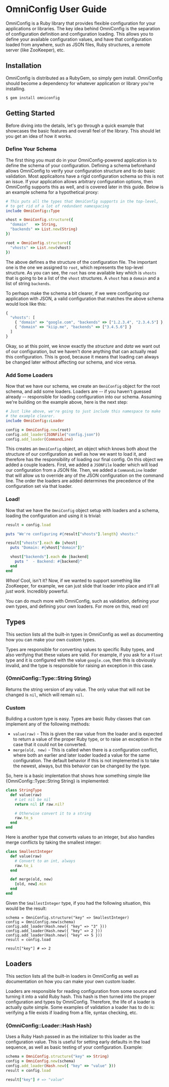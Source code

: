 # OmniConfig User Guide

OmniConfig is a Ruby library that provides flexible configuration for your
applications or libraries. The key idea behind OmniConfig is the separation
of configuration definition and configuration loading. This allows you to
define your available configuration values, and have that configuration
loaded from anywhere, such as JSON files, Ruby structures, a remote server
(like ZooKeeper), etc.

## Installation

OmniConfig is distributed as a RubyGem, so simply gem install. OmniConfig
should become a dependency for whatever application or library you're
installing.

```console
$ gem install omniconfig
```

## Getting Started

Before diving into the details, let's go through a quick example that showcases
the basic features and overall feel of the library. This should let you
get an idea of how it works.

### Define Your Schema

The first thing you must do in your OmniConfig-powered application is to
define the schema of your configuration. Defining a schema beforehand allows
OmniConfig to verify your configuration structure and to do basic validation.
Most applicaitons have a rigid configuration schema so this is not an issue.
If your application allows arbitrary configuration options, then OmniConfig
supports this as well, and is covered later in this guide. Below is an
example schema for a hypothetical proxy:

```ruby
# This puts all the types that OmniConfig supports in the top-level,
# to get rid of a lot of redundant namespacing
include OmniConfig::Type

vhost = OmniConfig.structure({
  "domain"   => String,
  "backends" => List.new(String)
})

root = OmniConfig.structure({
  "vhosts" => List.new(vhost)
})
```

The above defines a the structure of the configuration file. The important
one is the one we assigned to `root`, which represents the top-level structure.
As you can see, the `root` has one available key which is `vhosts` that is
going to be a list of the `vhost` structures. A `vhost` has a `domain` and
a list of string `backends`.

To perhaps make the schema a bit clearer, if we were configuring our
application with JSON, a valid configuration that matches the above schema
would look like this:

```javascript
{
  "vhosts": [
    { "domain" => "google.com", "backends" => ["1.2.3.4", "2.3.4.5"] },
    { "domain" => "kiip.me", "backends" => ["3.4.5.6"] }
  ]
}
```

Okay, so at this point, we know exactly the _structure_ and _data_ we want
out of our configuration, but we haven't done anything that can actually
read this configuration. This is good, because it means that loading can
always be changed later without affecting our schema, and vice versa.

### Add Some Loaders

Now that we have our schema, we create an `OmniConfig` object for the
root schema, and add some loaders. Loaders are -- if you haven't guessed
already -- responsible for loading configuration into our schema.
Assuming we're building on the example above, here is the next step:

```ruby
# Just like above, we're going to just include this namespace to make
# the example clearer.
include OmniConfig::Loader

config = OmniConfig.new(root)
config.add_loader(JSONFile("config.json"))
config.add_loader(CommandLine)
```

This creates an `OmniConfig` object, an object which knows both about
the structure of our configuration as well as how we want to load it,
and therefore has the responsibility of loading our final config. On
this object we added a couple loaders. First, we added a `JSONFile`
loader which will load our configuration from a JSON file. Then, we
added a `CommandLine` loader that will allow us to override any of the
JSON configuration on the command line. The order the loaders are
added determines the precedence of the configuration set via that
loader.

### Load!

Now that we have the `OmniConfig` object setup with loaders and a
schema, loading the configuration and using it is trivial:

```ruby
result = config.load

puts "We're configuring #{result["vhosts"].length} vhosts:"

result["vhosts"].each do |vhost|
  puts "Domain: #{vhost["domain"]}"

  vhost["backends"].each do |backend|
    puts "  - Backend: #{backend}"
  end
end
```

_Whoa!_ Cool, isn't it? Now, if we wanted to support something like
ZooKeeper, for example, we can just slide that loader into place
and it'll all _just work_. Incredibly powerful.

You can do much more with OmniConfig, such as validation, defining
your own types, and defining your own loaders. For more on this,
read on!

## Types

This section lists all the built-in types in OmniConfig as well as documenting
how you can make your own custom types.

Types are responsible for converting values to specific Ruby types, and also
verifying that these values are valid. For example, if you ask for a `Float`
type and it is configured with the value `google.com`, then this is obviously
invalid, and the type is responsible for raising an exception in this case.

### {OmniConfig::Type::String String}

Returns the string version of any value. The only value that will not be
changed is `nil`, which will remain `nil`.

### Custom

Building a custom type is easy. Types are basic Ruby classes that can
implement any of the following methods:

* `value(raw)` - This is given the raw value from the loader and is
  expected to return a value of the proper Ruby type, or to raise an
  exception in the case that it could not be converted.
* `merge(old, new)` - This is called when there is a configuration
  conflict, where both an earlier and later loader loaded a value for
  the same configuration. The default behavior if this is not implemented
  is to take the newest, always, but this behavior can be changed by
  the type.

So, here is a basic implentation that shows how something simple like
{OmniConfig::Type::String String} is implemented:

```ruby
class StringType
  def value(raw)
    # Let nil be nil
    return nil if raw.nil?

    # Otherwise convert it to a string
    raw.to_s
  end
end
```

Here is another type that converts values to an integer, but also
handles merge conflicts by taking the smallest integer:

```ruby
class SmallestInteger
  def value(raw)
    # Convert to an int, always
    raw.to_i
  end

  def merge(old, new)
    [old, new].min
  end
end
```

Given the `SmallestInteger` type, if you had the following situation,
this would be the result:

```
schema = OmniConfig.structure("key" => SmallestInteger)
config = OmniConfig.new(schema)
config.add_loader(Hash.new({ "key" => "3" }))
config.add_loader(Hash.new({ "key" => 2 }))
config.add_loader(Hash.new({ "key" => 5 }))
result = config.load

result["key"] # => 2
```

## Loaders

This section lists all the built-in loaders in OmniConfig as well as
documentation on how you can make your own custom loader.

Loaders are responsible for reading configuration from some source and
turning it into a valid Ruby hash. This hash is then turned into the
proper configuration and types by OmniConfig. Therefore, the life of
a loader is actually quite simple. Some examples of validation a loader
has to do is: verifying a file exists if loading from a file, syntax
checking, etc.

### {OmniConfig::Loader::Hash Hash}

Uses a Ruby Hash passed in as the initializer to this loader as the
configuration value. This is useful for setting early defaults in
the load sequence, as well as basic testing of your configuration. Example:

```ruby
schema = OmniConfig.structure("key" => String)
config = OmniConfig.new(schema)
config.add_loader(Hash.new({ "key" => "value" }))
result = config.load

result["key"] # => "value"
```
